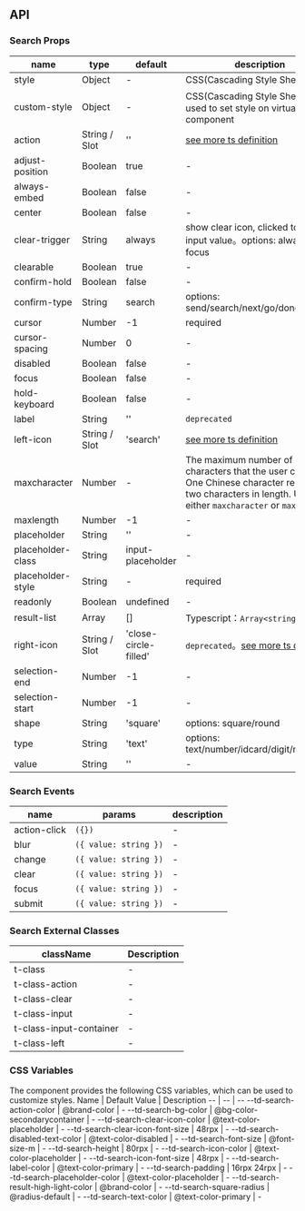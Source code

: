 
## API

### Search Props

name | type | default | description | required
-- | -- | -- | -- | --
style | Object | - | CSS(Cascading Style Sheets) | N
custom-style | Object | - | CSS(Cascading Style Sheets)，used to set style on virtual component | N
action | String / Slot | '' | [see more ts definition](https://github.com/Tencent/tdesign-miniprogram/blob/develop/src/common/common.ts) | N
adjust-position | Boolean | true | \- | N
always-embed | Boolean | false | \- | N
center | Boolean | false | \- | N
clear-trigger | String | always | show clear icon, clicked to clear input value。options: always / focus | N
clearable | Boolean | true | \- | N
confirm-hold | Boolean | false | \- | N
confirm-type | String | search | options: send/search/next/go/done | N
cursor | Number | -1 | required | Y
cursor-spacing | Number | 0 | \- | N
disabled | Boolean | false | \- | N
focus | Boolean | false | \- | N
hold-keyboard | Boolean | false | \- | N
label | String | '' | `deprecated` | N
left-icon | String / Slot | 'search' | [see more ts definition](https://github.com/Tencent/tdesign-miniprogram/blob/develop/src/common/common.ts) | N
maxcharacter | Number | - | The maximum number of characters that the user can enter. One Chinese character represents two characters in length. Use either `maxcharacter` or `maxlength` | N
maxlength | Number | -1 | \- | N
placeholder | String | '' | \- | N
placeholder-class | String | input-placeholder | \- | N
placeholder-style | String | - | required | Y
readonly | Boolean | undefined | \- | N
result-list | Array | [] | Typescript：`Array<string>` | N
right-icon | String / Slot | 'close-circle-filled' | `deprecated`。[see more ts definition](https://github.com/Tencent/tdesign-miniprogram/blob/develop/src/common/common.ts) | N
selection-end | Number | -1 | \- | N
selection-start | Number | -1 | \- | N
shape | String | 'square' | options: square/round | N
type | String | 'text' | options: text/number/idcard/digit/nickname | N
value | String | '' | \- | N

### Search Events

name | params | description
-- | -- | --
action-click | `({})` | \-
blur | `({ value: string })` | \-
change | `({ value: string })` | \-
clear | `({ value: string })` | \-
focus | `({ value: string })` | \-
submit | `({ value: string })` | \-

### Search External Classes

className | Description
-- | --
t-class | \-
t-class-action | \-
t-class-clear | \-
t-class-input | \-
t-class-input-container | \-
t-class-left | \-

### CSS Variables

The component provides the following CSS variables, which can be used to customize styles.
Name | Default Value | Description 
-- | -- | --
--td-search-action-color | @brand-color | - 
--td-search-bg-color | @bg-color-secondarycontainer | - 
--td-search-clear-icon-color | @text-color-placeholder | - 
--td-search-clear-icon-font-size | 48rpx | - 
--td-search-disabled-text-color | @text-color-disabled | - 
--td-search-font-size | @font-size-m | - 
--td-search-height | 80rpx | - 
--td-search-icon-color | @text-color-placeholder | - 
--td-search-icon-font-size | 48rpx | - 
--td-search-label-color | @text-color-primary | - 
--td-search-padding | 16rpx 24rpx | - 
--td-search-placeholder-color | @text-color-placeholder | - 
--td-search-result-high-light-color | @brand-color | - 
--td-search-square-radius | @radius-default | - 
--td-search-text-color | @text-color-primary | - 
